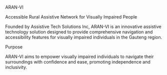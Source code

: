 ARAN-VI

Accessible Rural Assistive Network for Visually Impaired People

Founded by Assistive Tech Solutions Inc, ARAN-VI is an innovative assistive technology solution designed to provide comprehensive navigation and accessibility features for visually impaired individuals in the Gauteng region.

Purpose

ARAN-VI aims to empower visually impaired individuals to navigate their surroundings with confidence and ease, promoting independence and inclusivity.
